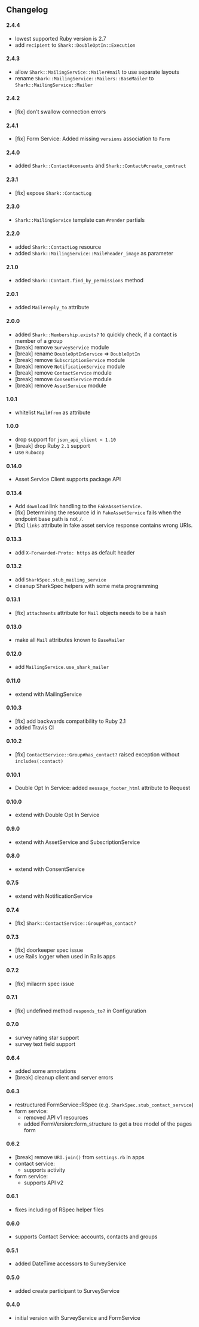 ## Changelog

#### 2.4.4
* lowest supported Ruby version is 2.7
* add `recipient` to `Shark::DoubleOptIn::Execution`

#### 2.4.3
- allow `Shark::MailingService::Mailer#mail` to use separate layouts
- rename `Shark::MailingService::Mailers::BaseMailer` to `Shark::MailingService::Mailer`

#### 2.4.2
- [fix] don't swallow connection errors

#### 2.4.1
- [fix] Form Service: Added missing `versions` association to `Form`

#### 2.4.0
- added `Shark::Contact#consents` and `Shark::Contact#create_contract`

#### 2.3.1
- [fix] expose `Shark::ContactLog`

#### 2.3.0
- `Shark::MailingService` template can `#render` partials

#### 2.2.0
- added `Shark::ContactLog` resource
- added `Shark::MailingService::Mail#header_image` as parameter

#### 2.1.0
- added `Shark::Contact.find_by_permissions` method

#### 2.0.1
- added `Mail#reply_to` attribute

#### 2.0.0
- added `Shark::Membership.exists?` to quickly check, if a contact is member of a group
- [break] remove `SurveyService` module
- [break] rename `DoubleOptInService` => `DoubleOptIn`
- [break] remove `SubscriptionService` module
- [break] remove `NotificationService` module
- [break] remove `ContactService` module
- [break] remove `ConsentService` module
- [break] remove `AssetService` module

#### 1.0.1
- whitelist `Mail#from` as attribute

#### 1.0.0
- drop support for `json_api_client < 1.10`
- [break] drop Ruby `2.1` support
- use `Rubocop`

#### 0.14.0
- Asset Service Client supports package API

#### 0.13.4
- Add `download` link handling to the `FakeAssetService`.
- [fix] Determining the resource id in `FakeAssetService` fails when the endpoint base path is not `/`.
- [fix] `links` attribute in fake asset service response contains wrong URIs.

#### 0.13.3
- add `X-Forwarded-Proto: https` as default header

#### 0.13.2
- add `SharkSpec.stub_mailing_service`
- cleanup SharkSpec helpers with some meta programming

#### 0.13.1
- [fix] `attachments` attribute for `Mail` objects needs to be a hash

#### 0.13.0
- make all `Mail` attributes known to `BaseMailer`

#### 0.12.0
- add `MailingService.use_shark_mailer`

#### 0.11.0
- extend with MailingService

#### 0.10.3
- [fix] add backwards compatibility to Ruby 2.1
- added Travis CI

#### 0.10.2
- [fix] `ContactService::Group#has_contact?` raised exception without `includes(:contact)`

#### 0.10.1
- Double Opt In Service: added `message_footer_html` attribute to Request

#### 0.10.0
- extend with Double Opt In Service

#### 0.9.0
- extend with AssetService and SubscriptionService

#### 0.8.0
- extend with ConsentService

#### 0.7.5
- extend with NotificationService

#### 0.7.4
- [fix] `Shark::ContactService::Group#has_contact?`

#### 0.7.3
- [fix] doorkeeper spec issue
- use Rails logger when used in Rails apps

#### 0.7.2
- [fix] milacrm spec issue

#### 0.7.1
- [fix] undefined method `responds_to?` in Configuration

#### 0.7.0
- survey rating star support
- survey text field support

#### 0.6.4
- added some annotations
- [break] cleanup client and server errors

#### 0.6.3
- restructured FormService::RSpec (e.g. `SharkSpec.stub_contact_service`)
- form service:
  - removed API v1 resources
  - added FormVersion::form_structure to get a tree model of the pages form


#### 0.6.2
- [break] remove `URI.join()` from `settings.rb` in apps
- contact service:
    - supports activity
- form service:
    - supports API v2

#### 0.6.1
- fixes including of RSpec helper files

#### 0.6.0
- supports Contact Service: accounts, contacts and groups

#### 0.5.1
- added DateTime accessors to SurveyService

#### 0.5.0
- added create participant to SurveyService

#### 0.4.0
- initial version with SurveyService and FormService
